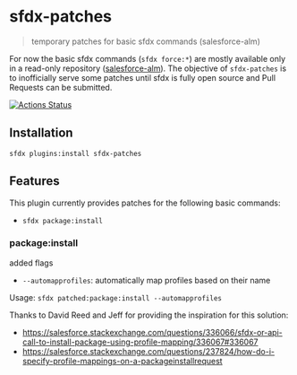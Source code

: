 # sfdx-patches

> temporary patches for basic sfdx commands (salesforce-alm)

For now the basic sfdx commands (`sfdx force:*`) are mostly available only in a read-only repository ([salesforce-alm](https://github.com/forcedotcom/salesforce-alm)).
The objective of `sfdx-patches` is to inofficially serve some patches until sfdx is fully open source and Pull Requests can be submitted.

[![Actions Status](https://github.com/amtrack/sfdx-patches/workflows/Release/badge.svg)](https://github.com/amtrack/sfdx-patches/actions)

## Installation

```console
sfdx plugins:install sfdx-patches
```

## Features

This plugin currently provides patches for the following basic commands:

- `sfdx package:install`

### package:install

added flags

- `--automapprofiles`: automatically map profiles based on their name

Usage: `sfdx patched:package:install --automapprofiles`

Thanks to David Reed and Jeff for providing the inspiration for this solution:

- https://salesforce.stackexchange.com/questions/336066/sfdx-or-api-call-to-install-package-using-profile-mapping/336067#336067
- https://salesforce.stackexchange.com/questions/237824/how-do-i-specify-profile-mappings-on-a-packageinstallrequest
